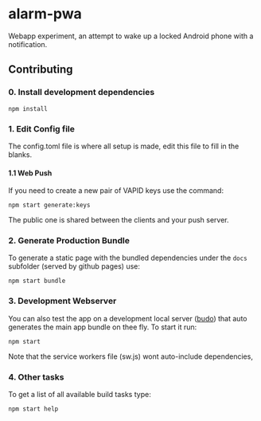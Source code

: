 # alarm-pwa
 Webapp experiment, an attempt to wake up a locked Android phone with a notification.

##  Contributing

### 0. Install development dependencies

```
npm install
```

### 1. Edit Config file

The config.toml file is where all setup is made, edit this file to fill
in the blanks.

#### 1.1 Web Push

If you need to create a new pair of VAPID keys use the command:

```
npm start generate:keys
```

The public one is shared between the clients and your push server.

### 2. Generate Production Bundle
To generate a static page with the bundled dependencies under the ```docs``` subfolder (served by github pages) use:

```
npm start bundle
```

### 3. Development Webserver
You can also test the app on a development local server ([budo][budo]) that auto generates the main app bundle on thee fly. To start it run:

```
npm start
```

Note that the service workers file (sw.js) wont auto-include dependencies, 

### 4. Other tasks

To get a list of all available build tasks type:

```
npm start help
```

[budo]: https://github.com/mattdesl/budo

